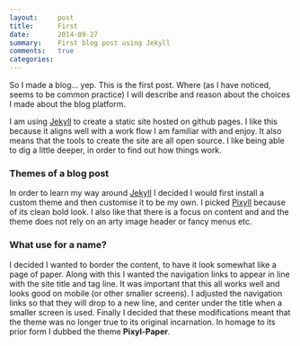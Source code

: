 ```yaml
---
layout:     post
title:      First
date:       2014-09-27
summary:    First blog post using Jekyll
comments:   true
categories:
---
```


So I made a blog... yep. This is the first post. Where (as I have noticed, seems
to be common practice) I will describe and reason about the choices I made
about the blog platform.

I am using [Jekyll](https://github.com/jekyll/jekyll) to create a static site
hosted on github pages. I like this because it aligns well with a work flow I am
familiar with and enjoy. It also means that the tools to create the site are all
open source. I like being able to dig a little deeper, in order to find out how
things work.

### Themes of a blog post

In order to learn my way around [Jekyll](https://github.com/jekyll/jekyll) I
decided I would first install a custom theme and then customise it to be my own.
I picked [Pixyll](https://github.com/johnotander/pixyll) because of its clean
bold look. I also like that there is a focus on content and and the theme does
not rely on an arty image header or fancy menus etc.

### What use for a name?

I decided I wanted to border the content, to have it look somewhat like a page
of paper. Along with this I wanted the navigation links to appear in line with
the site title and tag line. It was important that this all works well and looks
good on mobile (or other smaller screens). I adjusted the navigation links
so that they will drop to a new line, and center under the title when a smaller
screen is used. Finally I decided that these modifications meant that the theme
was no longer true to its original incarnation. In homage to its prior form I
dubbed the theme **Pixyl-Paper**.

